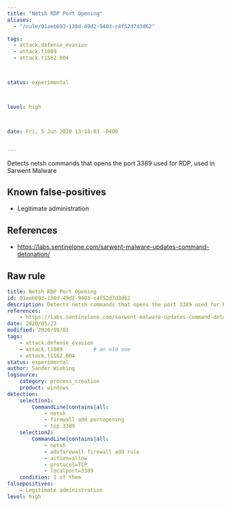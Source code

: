 ```yaml
---
title: "Netsh RDP Port Opening"
aliases:
  - "/rule/01aeb693-138d-49d2-9403-c4f52d7d3d62"

tags:
  - attack.defense_evasion
  - attack.t1089
  - attack.t1562.004



status: experimental



level: high



date: Fri, 5 Jun 2020 13:18:03 -0400


---
```


Detects netsh commands that opens the port 3389 used for RDP, used in Sarwent Malware

<!--more-->


## Known false-positives

* Legitimate administration



## References

* https://labs.sentinelone.com/sarwent-malware-updates-command-detonation/


## Raw rule
```yaml
title: Netsh RDP Port Opening
id: 01aeb693-138d-49d2-9403-c4f52d7d3d62
description: Detects netsh commands that opens the port 3389 used for RDP, used in Sarwent Malware
references:
    - https://labs.sentinelone.com/sarwent-malware-updates-command-detonation/
date: 2020/05/23
modified: 2020/09/01
tags:
    - attack.defense_evasion
    - attack.t1089          # an old one
    - attack.t1562.004
status: experimental
author: Sander Wiebing
logsource:
    category: process_creation
    product: windows
detection:
    selection1:
        CommandLine|contains|all:
            - netsh
            - firewall add portopening
            - tcp 3389
    selection2:
        CommandLine|contains|all:
            - netsh
            - advfirewall firewall add rule
            - action=allow
            - protocol=TCP
            - localport=3389
    condition: 1 of them
falsepositives:
    - Legitimate administration
level: high

```
